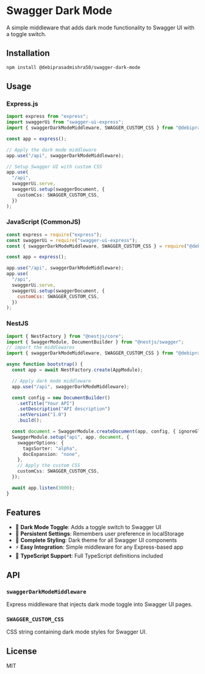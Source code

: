 # Swagger Dark Mode

A simple middleware that adds dark mode functionality to Swagger UI with a toggle switch.

## Installation

```bash
npm install @debiprasadmishra50/swagger-dark-mode
```

## Usage

### Express.js

```typescript
import express from "express";
import swaggerUi from "swagger-ui-express";
import { swaggerDarkModeMiddleware, SWAGGER_CUSTOM_CSS } from "@debiprasadmishra50/swagger-dark-mode";

const app = express();

// Apply the dark mode middleware
app.use("/api", swaggerDarkModeMiddleware);

// Setup Swagger UI with custom CSS
app.use(
  "/api",
  swaggerUi.serve,
  swaggerUi.setup(swaggerDocument, {
    customCss: SWAGGER_CUSTOM_CSS,
  })
);
```

### JavaScript (CommonJS)

```javascript
const express = require("express");
const swaggerUi = require("swagger-ui-express");
const { swaggerDarkModeMiddleware, SWAGGER_CUSTOM_CSS } = require("@debiprasadmishra50/swagger-dark-mode");

const app = express();

app.use("/api", swaggerDarkModeMiddleware);
app.use(
  "/api",
  swaggerUi.serve,
  swaggerUi.setup(swaggerDocument, {
    customCss: SWAGGER_CUSTOM_CSS,
  })
);
```

### NestJS

```typescript
import { NestFactory } from "@nestjs/core";
import { SwaggerModule, DocumentBuilder } from "@nestjs/swagger";
// import the middlewares
import { swaggerDarkModeMiddleware, SWAGGER_CUSTOM_CSS } from "@debiprasadmishra50/swagger-dark-mode";

async function bootstrap() {
  const app = await NestFactory.create(AppModule);

  // Apply dark mode middleware
  app.use("/api", swaggerDarkModeMiddleware);

  const config = new DocumentBuilder()
    .setTitle("Your API")
    .setDescription("API description")
    .setVersion("1.0")
    .build();

  const document = SwaggerModule.createDocument(app, config, { ignoreGlobalPrefix: false });
  SwaggerModule.setup("api", app, document, {
    swaggerOptions: {
      tagsSorter: "alpha",
      docExpansion: "none",
    },
    // Apply the custom CSS
    customCss: SWAGGER_CUSTOM_CSS,
  });

  await app.listen(3000);
}
```

## Features

- 🌙 **Dark Mode Toggle**: Adds a toggle switch to Swagger UI
- 💾 **Persistent Settings**: Remembers user preference in localStorage
- 🎨 **Complete Styling**: Dark theme for all Swagger UI components
- ⚡ **Easy Integration**: Simple middleware for any Express-based app
- 🔧 **TypeScript Support**: Full TypeScript definitions included

## API

### `swaggerDarkModeMiddleware`

Express middleware that injects dark mode toggle into Swagger UI pages.

### `SWAGGER_CUSTOM_CSS`

CSS string containing dark mode styles for Swagger UI.

## License

MIT
